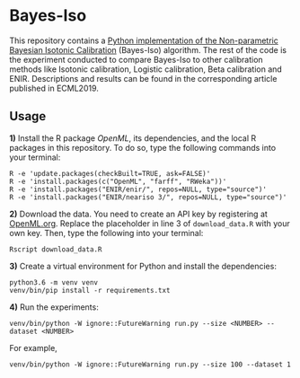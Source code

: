 # Bayes-Iso

This repository contains a [Python implementation of the Non-parametric Bayesian Isotonic Calibration](newcal.py) (Bayes-Iso) algorithm. The rest of the code is the experiment conducted to compare Bayes-Iso to other calibration methods like Isotonic calibration, Logistic calibration, Beta calibration and ENIR. Descriptions and results can be found in the corresponding article published in ECML2019. 

## Usage

**1)** Install the R package *OpenML*, its dependencies, and the local R packages in this repository. To do so, type the following commands into your terminal:

    R -e 'update.packages(checkBuilt=TRUE, ask=FALSE)'
    R -e 'install.packages(c("OpenML", "farff", "RWeka"))'
    R -e 'install.packages("ENIR/enir/", repos=NULL, type="source")'
    R -e 'install.packages("ENIR/neariso 3/", repos=NULL, type="source")'

**2)** Download the data. You need to create an API key by registering at [OpenML.org](https://www.openml.org). Replace the placeholder in line 3 of `download_data.R` with your own key. Then, type the following into your terminal:

    Rscript download_data.R

**3)** Create a virtual environment for Python and install the dependencies:

    python3.6 -m venv venv
    venv/bin/pip install -r requirements.txt

**4)** Run the experiments:

    venv/bin/python -W ignore::FutureWarning run.py --size <NUMBER> --dataset <NUMBER>

For example,

    venv/bin/python -W ignore::FutureWarning run.py --size 100 --dataset 1
